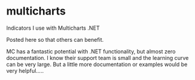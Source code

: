 # multicharts
Indicators I use with Multicharts .NET

Posted here so that others can benefit.

MC has a fantastic potential with .NET functionality, but almost zero documentation.
I know their support team is small and the learning curve can be very large.
But a little more documentation or examples would be very helpful.....
